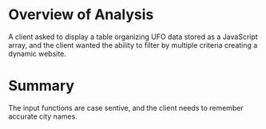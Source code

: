 # Overview of Analysis

A client asked to display a table organizing UFO data stored as a JavaScript array, and the client wanted the ability to filter by multiple criteria creating a dynamic website. 


# Summary

The input functions are case sentive, and the client needs to remember accurate city names.
